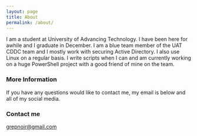```yaml
---
layout: page
title: About
permalink: /about/
---
```


I am a student at University of Advancing Technology. I have been here for awhile and I graduate in December. I am a blue team member of the UAT CDDC team and I mostly work with securing Active Directory. I also use Linux on a regular basis. I write scripts when I can and am currently working on a huge PowerShell project with a good friend of mine on the team. 

### More Information

If you have any questions would like to contact me, my email is below and all of my social media.

### Contact me

[grepnoir@gmail.com](mailto:grepnoir@gmail.com)
